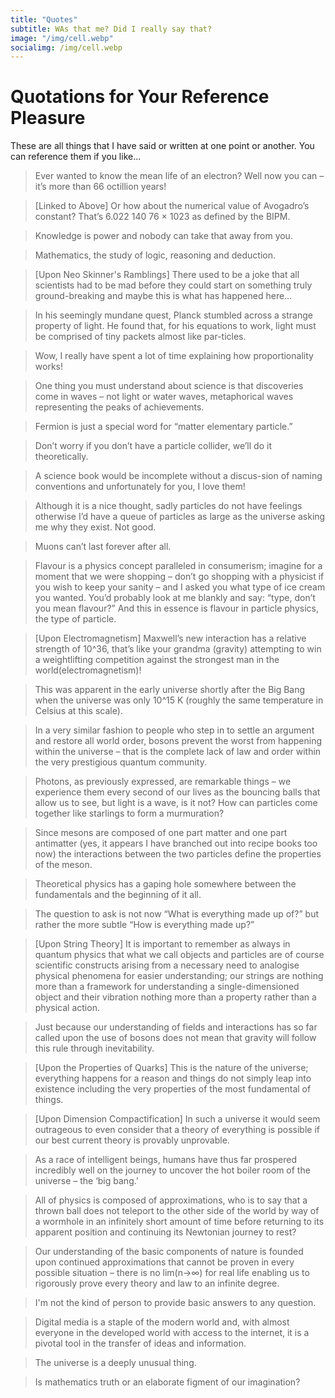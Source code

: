 ```yaml
---
title: "Quotes"
subtitle: WAs that me? Did I really say that?
image: "/img/cell.webp"
socialimg: /img/cell.webp
---
```


# Quotations for Your Reference Pleasure

These are all things that I have said or written at one point or another. You can reference them if you like...

> Ever wanted to know the mean life of an electron? Well now you can – it’s more than 66 octillion years!

> [Linked to Above] Or how about the numerical value of Avogadro’s constant? That’s 6.022 140 76 × 1023 as defined by the BIPM.

> Knowledge is power and nobody can take that away from you.

> Mathematics, the study of logic, reasoning and deduction.

> [Upon Neo Skinner's Ramblings] There used to be a joke that all scientists had to be mad before they could start on something truly ground-breaking and maybe this is what has happened here…

> In his seemingly mundane quest, Planck stumbled across a strange property of light. He found that, for his equations to work, light must be comprised of tiny packets almost like par-ticles.

> Wow, I really have spent a lot of time explaining how proportionality works!

> One thing you must understand about science is that discoveries come in waves – not light or water waves, metaphorical waves representing the peaks of achievements.

> Fermion is just a special word for “matter elementary particle.”

> Don’t worry if you don’t have a particle collider, we’ll do it theoretically.

> A science book would be incomplete without a discus-sion of naming conventions and unfortunately for you, I love them!

> Although it is a nice thought, sadly particles do not have feelings otherwise I’d have a queue of particles as large as the universe asking me why they exist. Not good.

> Muons can’t last forever after all.

> Flavour is a physics concept paralleled in consumerism; imagine for a moment that we were shopping – don’t go shopping with a physicist if you wish to keep your sanity – and I asked you what type of ice cream you wanted. You’d probably look at me blankly and say: “type, don’t you mean flavour?” And this in essence is flavour in particle physics, the type of particle.

> [Upon Electromagnetism] Maxwell’s new interaction has a relative strength of 10^36, that’s like your grandma (gravity) attempting to win a weightlifting competition against the strongest man in the world(electromagnetism)!

> This was apparent in the early universe shortly after the Big Bang when the universe was only 10^15 K (roughly the same temperature in Celsius at this scale).

> In a very similar fashion to people who step in to settle an argument and restore all world order, bosons prevent the worst from happening within the universe – that is the complete lack of law and order within the very prestigious quantum community.

> Photons, as previously expressed, are remarkable things – we experience them every second of our lives as the bouncing balls that allow us to see, but light is a wave, is it not? How can particles come together like starlings to form a murmuration?

> Since mesons are composed of one part matter and one part antimatter (yes, it appears I have branched out into recipe books too now) the interactions between the two particles define the properties of the meson.

> Theoretical physics has a gaping hole somewhere between the fundamentals and the beginning of it all.

> The question to ask is not now “What is everything made up of?” but rather the more subtle “How is everything made up?”

> [Upon String Theory] It is important to remember as always in quantum physics that what we call objects and particles are of course scientific constructs arising from a necessary need to analogise physical phenomena for easier understanding; our strings are nothing more than a framework for understanding a single-dimensioned object and their vibration nothing more than a property rather than a physical action.

> Just because our understanding of fields and interactions has so far called upon the use of bosons does not mean that gravity will follow this rule through inevitability.

> [Upon the Properties of Quarks] This is the nature of the universe; everything happens for a reason and things do not simply leap into existence including the very properties of the most fundamental of things.

> [Upon Dimension Compactification] In such a universe it would seem outrageous to even consider that a theory of everything is possible if our best current theory is provably unprovable.

> As a race of intelligent beings, humans have thus far prospered incredibly well on the journey to uncover the hot boiler room of the universe – the ‘big bang.’

> All of physics is composed of approximations, who is to say that a thrown ball does not teleport to the other side of the world by way of a wormhole in an infinitely short amount of time before returning to its apparent position and continuing its Newtonian journey to rest?

> Our understanding of the basic components of nature is founded upon continued approximations that cannot be proven in every possible situation – there is no lim(n→∞) for real life enabling us to rigorously prove every theory and law to an infinite degree.

> I'm not the kind of person to provide basic answers to any question.

> Digital media is a staple of the modern world and, with almost everyone in the developed world with access to the internet, it is a pivotal tool in the transfer of ideas and information.

> The universe is a deeply unusual thing.

> Is mathematics truth or an elaborate figment of our imagination?
